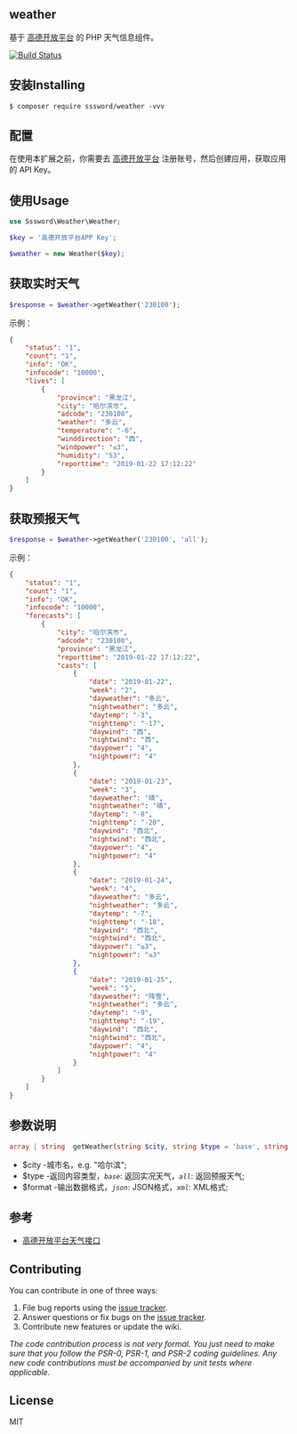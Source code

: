 ## weather
基于 [高德开放平台](https://lbs.amap.com/dev/id/newuser) 的 PHP 天气信息组件。

[![Build Status](https://travis-ci.org/sssword/weather.svg?branch=master)](https://travis-ci.org/sssword/weather)

## 安装Installing

```shell
$ composer require sssword/weather -vvv
```

## 配置

在使用本扩展之前，你需要去 [高德开放平台](https://lbs.amap.com/dev/id/newuser) 注册账号，然后创建应用，获取应用的 API Key。

## 使用Usage

```php
use Sssword\Weather\Weather;

$key = '高德开放平台APP Key';

$weather = new Weather($key);
```

## 获取实时天气

```php
$response = $weather->getWeather('230100');
```

示例：
```json
{
    "status": "1",
    "count": "1",
    "info": "OK",
    "infocode": "10000",
    "lives": [
        {
            "province": "黑龙江",
            "city": "哈尔滨市",
            "adcode": "230100",
            "weather": "多云",
            "temperature": "-6",
            "winddirection": "西",
            "windpower": "≤3",
            "humidity": "53",
            "reporttime": "2019-01-22 17:12:22"
        }
    ]
}

```


## 获取预报天气

```php
$response = $weather->getWeather('230100', 'all');
```

示例：
```json
{
    "status": "1",
    "count": "1",
    "info": "OK",
    "infocode": "10000",
    "forecasts": [
        {
            "city": "哈尔滨市",
            "adcode": "230100",
            "province": "黑龙江",
            "reporttime": "2019-01-22 17:12:22",
            "casts": [
                {
                    "date": "2019-01-22",
                    "week": "2",
                    "dayweather": "多云",
                    "nightweather": "多云",
                    "daytemp": "-3",
                    "nighttemp": "-17",
                    "daywind": "西",
                    "nightwind": "西",
                    "daypower": "4",
                    "nightpower": "4"
                },
                {
                    "date": "2019-01-23",
                    "week": "3",
                    "dayweather": "晴",
                    "nightweather": "晴",
                    "daytemp": "-8",
                    "nighttemp": "-20",
                    "daywind": "西北",
                    "nightwind": "西北",
                    "daypower": "4",
                    "nightpower": "4"
                },
                {
                    "date": "2019-01-24",
                    "week": "4",
                    "dayweather": "多云",
                    "nightweather": "多云",
                    "daytemp": "-7",
                    "nighttemp": "-18",
                    "daywind": "西北",
                    "nightwind": "西北",
                    "daypower": "≤3",
                    "nightpower": "≤3"
                },
                {
                    "date": "2019-01-25",
                    "week": "5",
                    "dayweather": "阵雪",
                    "nightweather": "多云",
                    "daytemp": "-9",
                    "nighttemp": "-19",
                    "daywind": "西北",
                    "nightwind": "西北",
                    "daypower": "4",
                    "nightpower": "4"
                }
            ]
        }
    ]
}

```


## 参数说明
```php
array | string  getWeather(string $city, string $type = 'base', string $format = 'json')
```
* $city     -城市名，e.g. "哈尔滨";
* $type     -返回内容类型，*`base`*: 返回实况天气，*`all`*: 返回预报天气;
* $format   -输出数据格式，*`json`*: JSON格式，*`xml`*: XML格式;


## 参考

* [高德开放平台天气接口](https://lbs.amap.com/api/webservice/guide/api/weatherinfo/)


## Contributing

You can contribute in one of three ways:

1. File bug reports using the [issue tracker](https://github.com/sssword/weather/issues).
2. Answer questions or fix bugs on the [issue tracker](https://github.com/sssword/weather/issues).
3. Contribute new features or update the wiki.

_The code contribution process is not very formal. You just need to make sure that you follow the PSR-0, PSR-1, and PSR-2 coding guidelines. Any new code contributions must be accompanied by unit tests where applicable._

## License

MIT